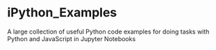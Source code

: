 # iPython_Examples
A large collection of useful Python code examples for doing tasks with Python and JavaScript in Jupyter Notebooks 
